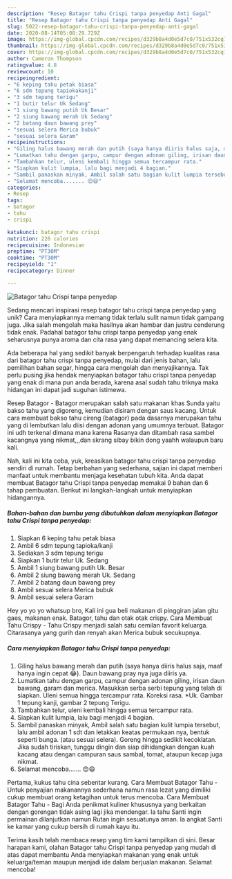 ```yaml
---
description: "Resep Batagor tahu Crispi tanpa penyedap Anti Gagal"
title: "Resep Batagor tahu Crispi tanpa penyedap Anti Gagal"
slug: 5022-resep-batagor-tahu-crispi-tanpa-penyedap-anti-gagal
date: 2020-08-14T05:08:29.729Z
image: https://img-global.cpcdn.com/recipes/d329b8a4d0e5d7c0/751x532cq70/batagor-tahu-crispi-tanpa-penyedap-foto-resep-utama.jpg
thumbnail: https://img-global.cpcdn.com/recipes/d329b8a4d0e5d7c0/751x532cq70/batagor-tahu-crispi-tanpa-penyedap-foto-resep-utama.jpg
cover: https://img-global.cpcdn.com/recipes/d329b8a4d0e5d7c0/751x532cq70/batagor-tahu-crispi-tanpa-penyedap-foto-resep-utama.jpg
author: Cameron Thompson
ratingvalue: 4.8
reviewcount: 10
recipeingredient:
- "6 keping tahu petak biasa"
- "6 sdm tepung tapiokakanji"
- "3 sdm tepung terigu"
- "1 butir telur Uk Sedang"
- "1 siung bawang putih Uk Besar"
- "2 siung bawang merah Uk Sedang"
- "2 batang daun bawang prey"
- "sesuai selera Merica bubuk"
- "sesuai selera Garam"
recipeinstructions:
- "Giling halus bawang merah dan putih (saya hanya diiris halus saja, maaf hanya ingin cepat 😂). Daun bawang pray nya juga diiris ya."
- "Lumatkan tahu dengan garpu, campur dengan adonan giling, irisan daun bawang, garam dan merica. Masukkan serba serbi tepung yang telah di siapkan. Uleni semua hingga tercampur rata. Koreksi rasa. *Uk. Gambar 1 tepung kanji, gambar 2 tepung Terigu."
- "Tambahkan telur, uleni kembali hingga semua tercampur rata."
- "Siapkan kulit lumpia, lalu bagi menjadi 4 bagian."
- "Sambil panaskan minyak, Ambil salah satu bagian kulit lumpia tersebut, lalu ambil adonan 1 sdt dan letakkan keatas permukaan nya, bentuk seperti bunga. (atau sesuai selera). Goreng hingga sedikit kecoklatan. Jika sudah tiriskan, tunggu dingin dan siap dihidangkan dengan kuah kacang atau dengan campuran saus sambal, tomat, ataupun kecap juga nikmat."
- "Selamat mencoba....... 😊😄"
categories:
- Resep
tags:
- batagor
- tahu
- crispi

katakunci: batagor tahu crispi 
nutrition: 226 calories
recipecuisine: Indonesian
preptime: "PT30M"
cooktime: "PT30M"
recipeyield: "1"
recipecategory: Dinner

---
```



![Batagor tahu Crispi tanpa penyedap](https://img-global.cpcdn.com/recipes/d329b8a4d0e5d7c0/751x532cq70/batagor-tahu-crispi-tanpa-penyedap-foto-resep-utama.jpg)

Sedang mencari inspirasi resep batagor tahu crispi tanpa penyedap yang unik? Cara menyiapkannya memang tidak terlalu sulit namun tidak gampang juga. Jika salah mengolah maka hasilnya akan hambar dan justru cenderung tidak enak. Padahal batagor tahu crispi tanpa penyedap yang enak seharusnya punya aroma dan cita rasa yang dapat memancing selera kita.

Ada beberapa hal yang sedikit banyak berpengaruh terhadap kualitas rasa dari batagor tahu crispi tanpa penyedap, mulai dari jenis bahan, lalu pemilihan bahan segar, hingga cara mengolah dan menyajikannya. Tak perlu pusing jika hendak menyiapkan batagor tahu crispi tanpa penyedap yang enak di mana pun anda berada, karena asal sudah tahu triknya maka hidangan ini dapat jadi suguhan istimewa.

Resep Batagor - Batagor merupakan salah satu makanan khas Sunda yaitu bakso tahu yang digoreng, kemudian disiram dengan saus kacang. Untuk cara membuat bakso tahu cireng (batagor) pada dasarnya merupakan tahu yang di lembutkan lalu diisi dengan adonan yang umumnya terbuat. Batagor ini udh terkenal dimana mana karena Rasanya dan ditambah rasa sambel kacangnya yang nikmat,,,dan skrang sibay bikin dong yaahh walaupun baru kali.


Nah, kali ini kita coba, yuk, kreasikan batagor tahu crispi tanpa penyedap sendiri di rumah. Tetap berbahan yang sederhana, sajian ini dapat memberi manfaat untuk membantu menjaga kesehatan tubuh kita. Anda dapat membuat Batagor tahu Crispi tanpa penyedap memakai 9 bahan dan 6 tahap pembuatan. Berikut ini langkah-langkah untuk menyiapkan hidangannya.

<!--inarticleads1-->

##### Bahan-bahan dan bumbu yang dibutuhkan dalam menyiapkan Batagor tahu Crispi tanpa penyedap:

1. Siapkan 6 keping tahu petak biasa
1. Ambil 6 sdm tepung tapioka/kanji
1. Sediakan 3 sdm tepung terigu
1. Siapkan 1 butir telur Uk. Sedang
1. Ambil 1 siung bawang putih Uk. Besar
1. Ambil 2 siung bawang merah Uk. Sedang
1. Ambil 2 batang daun bawang prey
1. Ambil sesuai selera Merica bubuk
1. Ambil sesuai selera Garam


Hey yo yo yo whatsup bro, Kali ini gua beli makanan di pinggiran jalan gitu gaes, makanan enak. Batagor, tahu dan otak otak crispy. Cara Membuat Tahu Crispy - Tahu Crispy menjadi salah satu cemilan favorit keluarga. Citarasanya yang gurih dan renyah akan Merica bubuk secukupnya. 

<!--inarticleads2-->

##### Cara menyiapkan Batagor tahu Crispi tanpa penyedap:

1. Giling halus bawang merah dan putih (saya hanya diiris halus saja, maaf hanya ingin cepat 😂). Daun bawang pray nya juga diiris ya.
1. Lumatkan tahu dengan garpu, campur dengan adonan giling, irisan daun bawang, garam dan merica. Masukkan serba serbi tepung yang telah di siapkan. Uleni semua hingga tercampur rata. Koreksi rasa. *Uk. Gambar 1 tepung kanji, gambar 2 tepung Terigu.
1. Tambahkan telur, uleni kembali hingga semua tercampur rata.
1. Siapkan kulit lumpia, lalu bagi menjadi 4 bagian.
1. Sambil panaskan minyak, Ambil salah satu bagian kulit lumpia tersebut, lalu ambil adonan 1 sdt dan letakkan keatas permukaan nya, bentuk seperti bunga. (atau sesuai selera). Goreng hingga sedikit kecoklatan. Jika sudah tiriskan, tunggu dingin dan siap dihidangkan dengan kuah kacang atau dengan campuran saus sambal, tomat, ataupun kecap juga nikmat.
1. Selamat mencoba....... 😊😄


Pertama, kukus tahu cina sebentar kurang. Cara Membuat Batagor Tahu - Untuk penyajian makanannya sederhana namun rasa lezat yang dimiliki cukup membuat orang ketagihan untuk terus mencoba. Cara Membuat Batagor Tahu - Bagi Anda penikmat kuliner khususnya yang berkaitan dengan gorengan tidak asing lagi jika mendengar. Ia tahu Santi ingin permainan dilanjutkan namun Rutan ingin sesuatunya aman. Ia angkat Santi ke kamar yang cukup bersih di rumah kayu itu. 

Terima kasih telah membaca resep yang tim kami tampilkan di sini. Besar harapan kami, olahan Batagor tahu Crispi tanpa penyedap yang mudah di atas dapat membantu Anda menyiapkan makanan yang enak untuk keluarga/teman maupun menjadi ide dalam berjualan makanan. Selamat mencoba!
